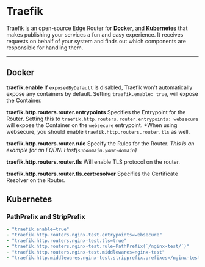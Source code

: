 # Traefik
Traefik is an open-source Edge Router for **[Docker](../docker/docker)**, and **[Kubernetes](../kubernetes/kubernetes)** that makes publishing your services a fun and easy experience. It receives requests on behalf of your system and finds out which components are responsible for handling them.

---
## Docker

**traefik.enable**
If `exposedByDefault` is disabled, Traefik won't automatically expose any containers by default. Setting `traefik.enable: true`, will expose the Container.

**traefik.http.routers.router.entrypoints** 
Specifies the Entrypoint for the Router. Setting this to `traefik.http.routers.router.entrypoints: websecure` will expose the Container on the `websecure` entrypoint.
*When using websecure, you should enable `traefik.http.routers.router.tls` as well.

**traefik.http.routers.router.rule**
Specify the Rules for the Router.
*This is an example for an FQDN: Host(`subdomain.your-domain`)*

**traefik.http.routers.router.tls**	
Will enable TLS protocol on the router.

**traefik.http.routers.router.tls.certresolver**
Specifies the Certificate Resolver on the Router.

## Kubernetes


### PathPrefix and StripPrefix


```yml
- "traefik.enable=true"
- "traefik.http.routers.nginx-test.entrypoints=websecure"
- "traefik.http.routers.nginx-test.tls=true"
- "traefik.http.routers.nginx-test.rule=PathPrefix(`/nginx-test/`)"
- "traefik.http.routers.nginx-test.middlewares=nginx-test"
- "traefik.http.middlewares.nginx-test.stripprefix.prefixes=/nginx-test"
```
